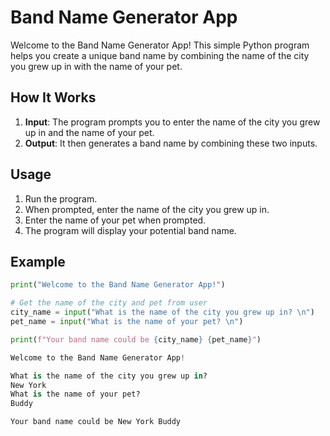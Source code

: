 # Band Name Generator App

Welcome to the Band Name Generator App! This simple Python program helps you create a unique band name by combining the name of the city you grew up in with the name of your pet.

## How It Works

1. **Input**: The program prompts you to enter the name of the city you grew up in and the name of your pet.
2. **Output**: It then generates a band name by combining these two inputs.

## Usage

1. Run the program.
2. When prompted, enter the name of the city you grew up in.
3. Enter the name of your pet when prompted.
4. The program will display your potential band name.

## Example

```python
print("Welcome to the Band Name Generator App!")

# Get the name of the city and pet from user
city_name = input("What is the name of the city you grew up in? \n")
pet_name = input("What is the name of your pet? \n")

print(f"Your band name could be {city_name} {pet_name}")

Welcome to the Band Name Generator App!

What is the name of the city you grew up in? 
New York
What is the name of your pet? 
Buddy

Your band name could be New York Buddy
